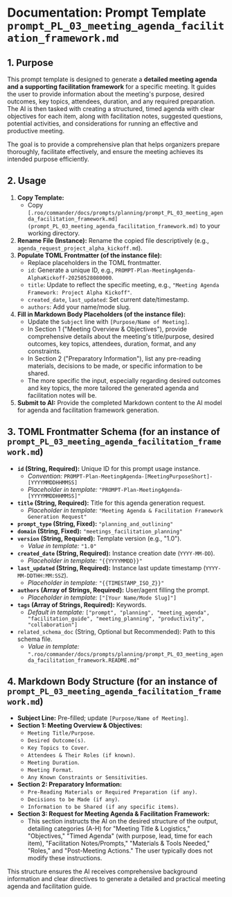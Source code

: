 # Documentation: Prompt Template `prompt_PL_03_meeting_agenda_facilitation_framework.md`

## 1. Purpose

This prompt template is designed to generate a **detailed meeting agenda and a supporting facilitation framework** for a specific meeting. It guides the user to provide information about the meeting's purpose, desired outcomes, key topics, attendees, duration, and any required preparation. The AI is then tasked with creating a structured, timed agenda with clear objectives for each item, along with facilitation notes, suggested questions, potential activities, and considerations for running an effective and productive meeting.

The goal is to provide a comprehensive plan that helps organizers prepare thoroughly, facilitate effectively, and ensure the meeting achieves its intended purpose efficiently.

## 2. Usage

1.  **Copy Template:**
    *   Copy `[.roo/commander/docs/prompts/planning/prompt_PL_03_meeting_agenda_facilitation_framework.md](prompt_PL_03_meeting_agenda_facilitation_framework.md)` to your working directory.
2.  **Rename File (Instance):** Rename the copied file descriptively (e.g., `agenda_request_project_alpha_kickoff.md`).
3.  **Populate TOML Frontmatter (of the instance file):**
    *   Replace placeholders in the TOML frontmatter.
    *   `id`: Generate a unique ID, e.g., `PROMPT-Plan-MeetingAgenda-AlphaKickoff-20250528080000`.
    *   `title`: Update to reflect the specific meeting, e.g., `"Meeting Agenda Framework: Project Alpha Kickoff"`.
    *   `created_date`, `last_updated`: Set current date/timestamp.
    *   `authors`: Add your name/mode slug.
4.  **Fill in Markdown Body Placeholders (of the instance file):**
    *   Update the `Subject` line with `[Purpose/Name of Meeting]`.
    *   In Section 1 ("Meeting Overview & Objectives"), provide comprehensive details about the meeting's title/purpose, desired outcomes, key topics, attendees, duration, format, and any constraints.
    *   In Section 2 ("Preparatory Information"), list any pre-reading materials, decisions to be made, or specific information to be shared.
    *   The more specific the input, especially regarding desired outcomes and key topics, the more tailored the generated agenda and facilitation notes will be.
5.  **Submit to AI:** Provide the completed Markdown content to the AI model for agenda and facilitation framework generation.

## 3. TOML Frontmatter Schema (for an instance of `prompt_PL_03_meeting_agenda_facilitation_framework.md`)

*   **`id` (String, Required):** Unique ID for this prompt usage instance.
    *   *Convention:* `PROMPT-Plan-MeetingAgenda-[MeetingPurposeShort]-[YYYYMMDDHHMMSS]`
    *   *Placeholder in template:* `"PROMPT-Plan-MeetingAgenda-[YYYYMMDDHHMMSS]"`
*   **`title` (String, Required):** Title for this agenda generation request.
    *   *Placeholder in template:* `"Meeting Agenda & Facilitation Framework Generation Request"`
*   **`prompt_type` (String, Fixed):** `"planning_and_outlining"`
*   **`domain` (String, Fixed):** `"meetings_facilitation_planning"`
*   **`version` (String, Required):** Template version (e.g., "1.0").
    *   *Value in template:* `"1.0"`
*   **`created_date` (String, Required):** Instance creation date (`YYYY-MM-DD`).
    *   *Placeholder in template:* `"{{YYYYMMDD}}"`
*   **`last_updated` (String, Required):** Instance last update timestamp (`YYYY-MM-DDTHH:MM:SSZ`).
    *   *Placeholder in template:* `"{{TIMESTAMP_ISO_Z}}"`
*   **`authors` (Array of Strings, Required):** User/agent filling the prompt.
    *   *Placeholder in template:* `["[Your Name/Mode Slug]"]`
*   **`tags` (Array of Strings, Required):** Keywords.
    *   *Default in template:* `["prompt", "planning", "meeting_agenda", "facilitation_guide", "meeting_planning", "productivity", "collaboration"]`
*   `related_schema_doc` (String, Optional but Recommended): Path to this schema file.
    *   *Value in template:* `".roo/commander/docs/prompts/planning/prompt_PL_03_meeting_agenda_facilitation_framework.README.md"`

## 4. Markdown Body Structure (for an instance of `prompt_PL_03_meeting_agenda_facilitation_framework.md`)

*   **Subject Line:** Pre-filled; update `[Purpose/Name of Meeting]`.
*   **Section 1: Meeting Overview & Objectives:**
    *   `Meeting Title/Purpose`.
    *   `Desired Outcome(s)`.
    *   `Key Topics to Cover`.
    *   `Attendees & Their Roles (if known)`.
    *   `Meeting Duration`.
    *   `Meeting Format`.
    *   `Any Known Constraints or Sensitivities`.
*   **Section 2: Preparatory Information:**
    *   `Pre-Reading Materials or Required Preparation (if any)`.
    *   `Decisions to be Made (if any)`.
    *   `Information to be Shared (if any specific items)`.
*   **Section 3: Request for Meeting Agenda & Facilitation Framework:**
    *   This section instructs the AI on the desired structure of the output, detailing categories (A-H) for "Meeting Title & Logistics," "Objectives," "Timed Agenda" (with purpose, lead, time for each item), "Facilitation Notes/Prompts," "Materials & Tools Needed," "Roles," and "Post-Meeting Actions." The user typically does not modify these instructions.

This structure ensures the AI receives comprehensive background information and clear directives to generate a detailed and practical meeting agenda and facilitation guide.